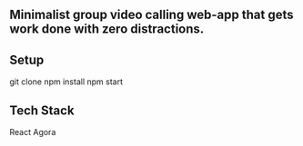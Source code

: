 ## Minimalist group video calling web-app that gets work done with zero distractions.
## Setup

git clone 
npm install
npm start

## Tech Stack
React
Agora
